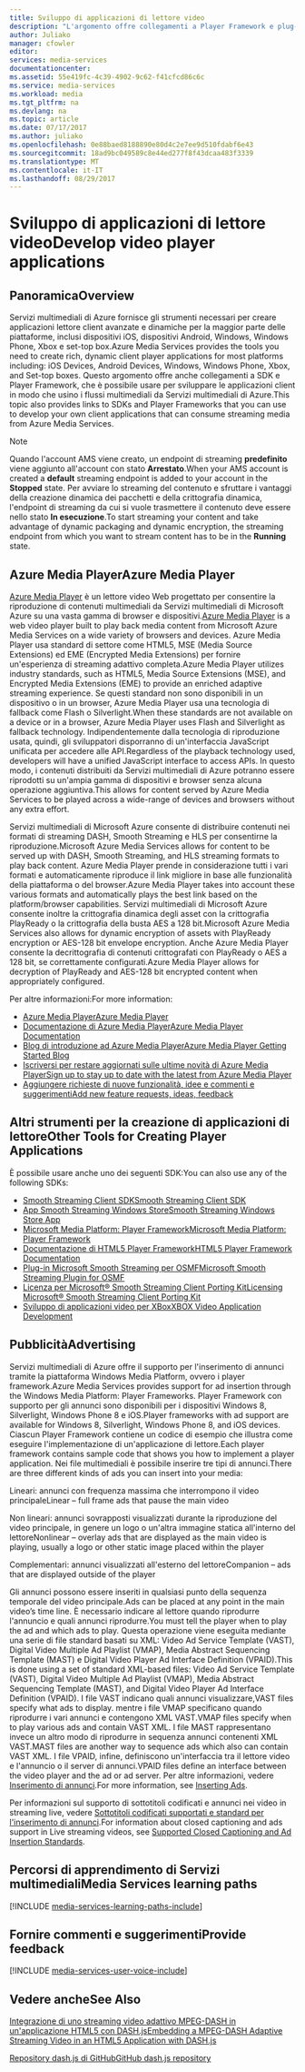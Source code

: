 ```yaml
---
title: Sviluppo di applicazioni di lettore video
description: "L'argomento offre collegamenti a Player Framework e plug-in che è possibile usare per sviluppare le applicazioni client in modo che usino i flussi multimediali da Servizi multimediali."
author: Juliako
manager: cfowler
editor: 
services: media-services
documentationcenter: 
ms.assetid: 55e419fc-4c39-4902-9c62-f41cfcd86c6c
ms.service: media-services
ms.workload: media
ms.tgt_pltfrm: na
ms.devlang: na
ms.topic: article
ms.date: 07/17/2017
ms.author: juliako
ms.openlocfilehash: 0e88baed8188890e80d4c2e7ee9d510fdabf6e43
ms.sourcegitcommit: 18ad9bc049589c8e44ed277f8f43dcaa483f3339
ms.translationtype: MT
ms.contentlocale: it-IT
ms.lasthandoff: 08/29/2017
---
```

# <a name="develop-video-player-applications"></a><span data-ttu-id="864ee-103">Sviluppo di applicazioni di lettore video</span><span class="sxs-lookup"><span data-stu-id="864ee-103">Develop video player applications</span></span>
## <a name="overview"></a><span data-ttu-id="864ee-104">Panoramica</span><span class="sxs-lookup"><span data-stu-id="864ee-104">Overview</span></span>
<span data-ttu-id="864ee-105">Servizi multimediali di Azure fornisce gli strumenti necessari per creare applicazioni lettore client avanzate e dinamiche per la maggior parte delle piattaforme, inclusi dispositivi iOS, dispositivi Android, Windows, Windows Phone, Xbox e set-top box.</span><span class="sxs-lookup"><span data-stu-id="864ee-105">Azure Media Services provides the tools you need to create rich, dynamic client player applications for most platforms including: iOS Devices, Android Devices, Windows, Windows Phone, Xbox, and Set-top boxes.</span></span> <span data-ttu-id="864ee-106">Questo argomento offre anche collegamenti a SDK e Player Framework, che è possibile usare per sviluppare le applicazioni client in modo che usino i flussi multimediali da Servizi multimediali di Azure.</span><span class="sxs-lookup"><span data-stu-id="864ee-106">This topic also provides links to SDKs and Player Frameworks that you can use to develop your own client applications that can consume streaming media from Azure Media Services.</span></span>

>[!NOTE]
><span data-ttu-id="864ee-107">Quando l'account AMS viene creato, un endpoint di streaming **predefinito** viene aggiunto all'account con stato **Arrestato**.</span><span class="sxs-lookup"><span data-stu-id="864ee-107">When your AMS account is created a **default** streaming endpoint is added to your account in the **Stopped** state.</span></span> <span data-ttu-id="864ee-108">Per avviare lo streaming del contenuto e sfruttare i vantaggi della creazione dinamica dei pacchetti e della crittografia dinamica, l'endpoint di streaming da cui si vuole trasmettere il contenuto deve essere nello stato **In esecuzione**.</span><span class="sxs-lookup"><span data-stu-id="864ee-108">To start streaming your content and take advantage of dynamic packaging and dynamic encryption, the streaming endpoint from which you want to stream content has to be in the **Running** state.</span></span> 
 
## <a name="azure-media-player"></a><span data-ttu-id="864ee-109">Azure Media Player</span><span class="sxs-lookup"><span data-stu-id="864ee-109">Azure Media Player</span></span>
<span data-ttu-id="864ee-110">[Azure Media Player](http://aka.ms/ampinfo) è un lettore video Web progettato per consentire la riproduzione di contenuti multimediali da Servizi multimediali di Microsoft Azure su una vasta gamma di browser e dispositivi.</span><span class="sxs-lookup"><span data-stu-id="864ee-110">[Azure Media Player](http://aka.ms/ampinfo) is a web video player built to play back media content from Microsoft Azure Media Services on a wide variety of browsers and devices.</span></span> <span data-ttu-id="864ee-111">Azure Media Player usa standard di settore come HTML5, MSE (Media Source Extensions) ed EME (Encrypted Media Extensions) per fornire un'esperienza di streaming adattivo completa.</span><span class="sxs-lookup"><span data-stu-id="864ee-111">Azure Media Player utilizes industry standards, such as HTML5, Media Source Extensions (MSE), and Encrypted Media Extensions (EME) to provide an enriched adaptive streaming experience.</span></span> <span data-ttu-id="864ee-112">Se questi standard non sono disponibili in un dispositivo o in un browser, Azure Media Player usa una tecnologia di fallback come Flash o Silverlight.</span><span class="sxs-lookup"><span data-stu-id="864ee-112">When these standards are not available on a device or in a browser, Azure Media Player uses Flash and Silverlight as fallback technology.</span></span> <span data-ttu-id="864ee-113">Indipendentemente dalla tecnologia di riproduzione usata, quindi, gli sviluppatori disporranno di un'interfaccia JavaScript unificata per accedere alle API.</span><span class="sxs-lookup"><span data-stu-id="864ee-113">Regardless of the playback technology used, developers will have a unified JavaScript interface to access APIs.</span></span> <span data-ttu-id="864ee-114">In questo modo, i contenuti distribuiti da Servizi multimediali di Azure potranno essere riprodotti su un'ampia gamma di dispositivi e browser senza alcuna operazione aggiuntiva.</span><span class="sxs-lookup"><span data-stu-id="864ee-114">This allows for content served by Azure Media Services to be played across a wide-range of devices and browsers without any extra effort.</span></span>

<span data-ttu-id="864ee-115">Servizi multimediali di Microsoft Azure consente di distribuire contenuti nei formati di streaming DASH, Smooth Streaming e HLS per consentirne la riproduzione.</span><span class="sxs-lookup"><span data-stu-id="864ee-115">Microsoft Azure Media Services allows for content to be served up with DASH, Smooth Streaming, and HLS streaming formats to play back content.</span></span> <span data-ttu-id="864ee-116">Azure Media Player prende in considerazione tutti i vari formati e automaticamente riproduce il link migliore in base alle funzionalità della piattaforma o del browser.</span><span class="sxs-lookup"><span data-stu-id="864ee-116">Azure Media Player takes into account these various formats and automatically plays the best link based on the platform/browser capabilities.</span></span> <span data-ttu-id="864ee-117">Servizi multimediali di Microsoft Azure consente inoltre la crittografia dinamica degli asset con la crittografia PlayReady o la crittografia della busta AES a 128 bit.</span><span class="sxs-lookup"><span data-stu-id="864ee-117">Microsoft Azure Media Services also allows for dynamic encryption of assets with PlayReady encryption or AES-128 bit envelope encryption.</span></span> <span data-ttu-id="864ee-118">Anche Azure Media Player consente la decrittografia di contenuti crittografati con PlayReady o AES a 128 bit, se correttamente configurati.</span><span class="sxs-lookup"><span data-stu-id="864ee-118">Azure Media Player allows for decryption of PlayReady and AES-128 bit encrypted content when appropriately configured.</span></span> 

<span data-ttu-id="864ee-119">Per altre informazioni:</span><span class="sxs-lookup"><span data-stu-id="864ee-119">For more information:</span></span>

* [<span data-ttu-id="864ee-120">Azure Media Player</span><span class="sxs-lookup"><span data-stu-id="864ee-120">Azure Media Player</span></span>](http://aka.ms/ampinfo)
* [<span data-ttu-id="864ee-121">Documentazione di Azure Media Player</span><span class="sxs-lookup"><span data-stu-id="864ee-121">Azure Media Player Documentation</span></span>](http://aka.ms/ampdocs) 
* [<span data-ttu-id="864ee-122">Blog di introduzione ad Azure Media Player</span><span class="sxs-lookup"><span data-stu-id="864ee-122">Azure Media Player Getting Started Blog</span></span>](https://azure.microsoft.com/blog/2015/04/15/announcing-azure-media-player/)
* [<span data-ttu-id="864ee-123">Iscriversi per restare aggiornati sulle ultime novità di Azure Media Player</span><span class="sxs-lookup"><span data-stu-id="864ee-123">Sign up to stay up to date with the latest from Azure Media Player</span></span>](http://aka.ms/ampsignup)
* [<span data-ttu-id="864ee-124">Aggiungere richieste di nuove funzionalità, idee e commenti e suggerimenti</span><span class="sxs-lookup"><span data-stu-id="864ee-124">Add new feature requests, ideas, feedback</span></span>](http://aka.ms/ampuservoice) 

## <a name="other-tools-for-creating-player-applications"></a><span data-ttu-id="864ee-125">Altri strumenti per la creazione di applicazioni di lettore</span><span class="sxs-lookup"><span data-stu-id="864ee-125">Other Tools for Creating Player Applications</span></span>
<span data-ttu-id="864ee-126">È possibile usare anche uno dei seguenti SDK:</span><span class="sxs-lookup"><span data-stu-id="864ee-126">You can also use any of the following SDKs:</span></span>

* [<span data-ttu-id="864ee-127">Smooth Streaming Client SDK</span><span class="sxs-lookup"><span data-stu-id="864ee-127">Smooth Streaming Client SDK</span></span>](http://www.iis.net/downloads/microsoft/smooth-streaming) 
* [<span data-ttu-id="864ee-128">App Smooth Streaming Windows Store</span><span class="sxs-lookup"><span data-stu-id="864ee-128">Smooth Streaming Windows Store App</span></span>](media-services-build-smooth-streaming-apps.md)
* [<span data-ttu-id="864ee-129">Microsoft Media Platform: Player Framework</span><span class="sxs-lookup"><span data-stu-id="864ee-129">Microsoft Media Platform: Player Framework</span></span>](http://playerframework.codeplex.com/) 
* [<span data-ttu-id="864ee-130">Documentazione di HTML5 Player Framework</span><span class="sxs-lookup"><span data-stu-id="864ee-130">HTML5 Player Framework Documentation</span></span>](http://playerframework.codeplex.com/wikipage?title=HTML5%20Player&referringTitle=Documentation) 
* [<span data-ttu-id="864ee-131">Plug-in Microsoft Smooth Streaming per OSMF</span><span class="sxs-lookup"><span data-stu-id="864ee-131">Microsoft Smooth Streaming Plugin for OSMF</span></span>](https://www.microsoft.com/download/details.aspx?id=36057) 
* [<span data-ttu-id="864ee-132">Licenza per Microsoft® Smooth Streaming Client Porting Kit</span><span class="sxs-lookup"><span data-stu-id="864ee-132">Licensing Microsoft® Smooth Streaming Client Porting Kit</span></span>](http://aka.ms/sspk) 
* [<span data-ttu-id="864ee-133">Sviluppo di applicazioni video per XBox</span><span class="sxs-lookup"><span data-stu-id="864ee-133">XBOX Video Application Development</span></span>](http://xbox.create.msdn.com/) 

## <a name="advertising"></a><span data-ttu-id="864ee-134">Pubblicità</span><span class="sxs-lookup"><span data-stu-id="864ee-134">Advertising</span></span>
<span data-ttu-id="864ee-135">Servizi multimediali di Azure offre il supporto per l'inserimento di annunci tramite la piattaforma Windows Media Platform, ovvero i player framework.</span><span class="sxs-lookup"><span data-stu-id="864ee-135">Azure Media Services provides support for ad insertion through the Windows Media Platform: Player Frameworks.</span></span> <span data-ttu-id="864ee-136">Player Framework con supporto per gli annunci sono disponibili per i dispositivi Windows 8, Silverlight, Windows Phone 8 e iOS.</span><span class="sxs-lookup"><span data-stu-id="864ee-136">Player frameworks with ad support are available for Windows 8, Silverlight, Windows Phone 8, and iOS devices.</span></span> <span data-ttu-id="864ee-137">Ciascun Player Framework contiene un codice di esempio che illustra come eseguire l'implementazione di un'applicazione di lettore.</span><span class="sxs-lookup"><span data-stu-id="864ee-137">Each player framework contains sample code that shows you how to implement a player application.</span></span> <span data-ttu-id="864ee-138">Nei file multimediali è possibile inserire tre tipi di annunci.</span><span class="sxs-lookup"><span data-stu-id="864ee-138">There are three different kinds of ads you can insert into your media:</span></span>

<span data-ttu-id="864ee-139">Lineari: annunci con frequenza massima che interrompono il video principale</span><span class="sxs-lookup"><span data-stu-id="864ee-139">Linear – full frame ads that pause the main video</span></span>

<span data-ttu-id="864ee-140">Non lineari: annunci sovrapposti visualizzati durante la riproduzione del video principale, in genere un logo o un'altra immagine statica all'interno del lettore</span><span class="sxs-lookup"><span data-stu-id="864ee-140">Nonlinear – overlay ads that are displayed as the main video is playing, usually a logo or other static image placed within the player</span></span>

<span data-ttu-id="864ee-141">Complementari: annunci visualizzati all'esterno del lettore</span><span class="sxs-lookup"><span data-stu-id="864ee-141">Companion – ads that are displayed outside of the player</span></span>

<span data-ttu-id="864ee-142">Gli annunci possono essere inseriti in qualsiasi punto della sequenza temporale del video principale.</span><span class="sxs-lookup"><span data-stu-id="864ee-142">Ads can be placed at any point in the main video’s time line.</span></span> <span data-ttu-id="864ee-143">È necessario indicare al lettore quando riprodurre l'annuncio e quali annunci riprodurre.</span><span class="sxs-lookup"><span data-stu-id="864ee-143">You must tell the player when to play the ad and which ads to play.</span></span> <span data-ttu-id="864ee-144">Questa operazione viene eseguita mediante una serie di file standard basati su XML: Video Ad Service Template (VAST), Digital Video Multiple Ad Playlist (VMAP), Media Abstract Sequencing Template (MAST) e Digital Video Player Ad Interface Definition (VPAID).</span><span class="sxs-lookup"><span data-stu-id="864ee-144">This is done using a set of standard XML-based files: Video Ad Service Template (VAST), Digital Video Multiple Ad Playlist (VMAP), Media Abstract Sequencing Template (MAST), and Digital Video Player Ad Interface Definition (VPAID).</span></span> <span data-ttu-id="864ee-145">I file VAST indicano quali annunci visualizzare,</span><span class="sxs-lookup"><span data-stu-id="864ee-145">VAST files specify what ads to display.</span></span> <span data-ttu-id="864ee-146">mentre i file VMAP specificano quando riprodurre i vari annunci e contengono XML VAST.</span><span class="sxs-lookup"><span data-stu-id="864ee-146">VMAP files specify when to play various ads and contain VAST XML.</span></span> <span data-ttu-id="864ee-147">I file MAST rappresentano invece un altro modo di riprodurre in sequenza annunci contenenti XML VAST.</span><span class="sxs-lookup"><span data-stu-id="864ee-147">MAST files are another way to sequence ads which also can contain VAST XML.</span></span> <span data-ttu-id="864ee-148">I file VPAID, infine, definiscono un'interfaccia tra il lettore video e l'annuncio o il server di annunci.</span><span class="sxs-lookup"><span data-stu-id="864ee-148">VPAID files define an interface between the video player and the ad or ad server.</span></span> <span data-ttu-id="864ee-149">Per altre informazioni, vedere [Inserimento di annunci](https://msdn.microsoft.com/library/dn387398.aspx).</span><span class="sxs-lookup"><span data-stu-id="864ee-149">For more information, see [Inserting Ads](https://msdn.microsoft.com/library/dn387398.aspx).</span></span>

<span data-ttu-id="864ee-150">Per informazioni sul supporto di sottotitoli codificati e annunci nei video in streaming live, vedere [Sottotitoli codificati supportati e standard per l'inserimento di annunci](https://msdn.microsoft.com/library/c49e0b4d-357e-4cca-95e5-2288924d1ff3#caption_ad).</span><span class="sxs-lookup"><span data-stu-id="864ee-150">For information about closed captioning and ads support in Live streaming videos, see [Supported Closed Captioning and Ad Insertion Standards](https://msdn.microsoft.com/library/c49e0b4d-357e-4cca-95e5-2288924d1ff3#caption_ad).</span></span>

## <a name="media-services-learning-paths"></a><span data-ttu-id="864ee-151">Percorsi di apprendimento di Servizi multimediali</span><span class="sxs-lookup"><span data-stu-id="864ee-151">Media Services learning paths</span></span>
[!INCLUDE [media-services-learning-paths-include](../../includes/media-services-learning-paths-include.md)]

## <a name="provide-feedback"></a><span data-ttu-id="864ee-152">Fornire commenti e suggerimenti</span><span class="sxs-lookup"><span data-stu-id="864ee-152">Provide feedback</span></span>
[!INCLUDE [media-services-user-voice-include](../../includes/media-services-user-voice-include.md)]

## <a name="see-also"></a><span data-ttu-id="864ee-153">Vedere anche</span><span class="sxs-lookup"><span data-stu-id="864ee-153">See Also</span></span>
[<span data-ttu-id="864ee-154">Integrazione di uno streaming video adattivo MPEG-DASH in un'applicazione HTML5 con DASH.js</span><span class="sxs-lookup"><span data-stu-id="864ee-154">Embedding a MPEG-DASH Adaptive Streaming Video in an HTML5 Application with DASH.js</span></span>](media-services-embed-mpeg-dash-in-html5.md)

[<span data-ttu-id="864ee-155">Repository dash.js di GitHub</span><span class="sxs-lookup"><span data-stu-id="864ee-155">GitHub dash.js repository</span></span>](https://github.com/Dash-Industry-Forum/dash.js)

